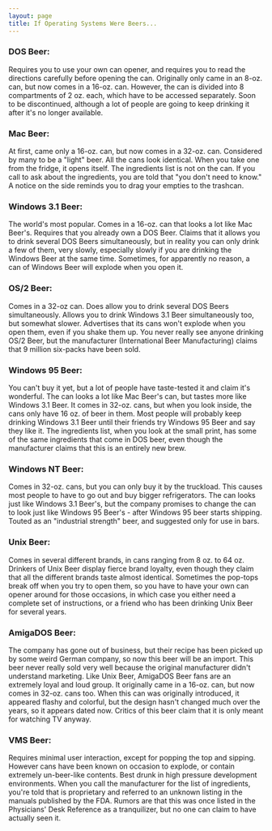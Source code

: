 ```yaml
---
layout: page
title: If Operating Systems Were Beers...
---
```

 
### DOS Beer:
 
Requires you to use your own can opener, and requires you to read the directions 
carefully before opening the can. Originally only came in an 8-oz. can, but 
now comes in a 16-oz. can. However, the can is divided into 8 compartments of 
2 oz. each, which have to be accessed separately. Soon to be discontinued, although 
a lot of people are going to keep drinking it after it's no longer available.

### Mac Beer:
 
At first, came only a 16-oz. can, but now comes in a 32-oz. can. Considered 
by many to be a "light" beer. All the cans look identical. When you 
take one from the fridge, it opens itself. The ingredients list is not on the 
can. If you call to ask about the ingredients, you are told that "you don't 
need to know." A notice on the side reminds you to drag your empties to 
the trashcan.

### Windows 3.1 Beer:
 
The world's most popular. Comes in a 16-oz. can that looks a lot like Mac 
Beer's. Requires that you already own a DOS Beer. Claims that it allows you 
to drink several DOS Beers simultaneously, but in reality you can only drink 
a few of them, very slowly, especially slowly if you are drinking the Windows 
Beer at the same time. Sometimes, for apparently no reason, a can of Windows 
Beer will explode when you open it.

### OS/2 Beer:
 
Comes in a 32-oz can. Does allow you to drink several DOS Beers simultaneously. 
Allows you to drink Windows 3.1 Beer simultaneously too, but somewhat slower. 
Advertises that its cans won't explode when you open them, even if you shake 
them up. You never really see anyone drinking OS/2 Beer, but the manufacturer 
(International Beer Manufacturing) claims that 9 million six-packs have been 
sold.

### Windows 95 Beer:
 
You can't buy it yet, but a lot of people have taste-tested it and claim it's 
wonderful. The can looks a lot like Mac Beer's can, but tastes more like Windows 
3.1 Beer. It comes in 32-oz. cans, but when you look inside, the cans only have 
16 oz. of beer in them. Most people will probably keep drinking Windows 3.1 
Beer until their friends try Windows 95 Beer and say they like it. The ingredients 
list, when you look at the small print, has some of the same ingredients that 
come in DOS beer, even though the manufacturer claims that this is an entirely 
new brew.

### Windows NT Beer:
 
Comes in 32-oz. cans, but you can only buy it by the truckload. This causes 
most people to have to go out and buy bigger refrigerators. The can looks just 
like Windows 3.1 Beer's, but the company promises to change the can to look 
just like Windows 95 Beer's - after Windows 95 beer starts shipping. Touted 
as an "industrial strength" beer, and suggested only for use in bars.

### Unix Beer:
 
Comes in several different brands, in cans ranging from 8 oz. to 64 oz. Drinkers 
of Unix Beer display fierce brand loyalty, even though they claim that all the 
different brands taste almost identical. Sometimes the pop-tops break off when 
you try to open them, so you have to have your own can opener around for those 
occasions, in which case you either need a complete set of instructions, or 
a friend who has been drinking Unix Beer for several years.

### AmigaDOS Beer:
 
The company has gone out of business, but their recipe has been picked up 
by some weird German company, so now this beer will be an import. This beer 
never really sold very well because the original manufacturer didn't understand 
marketing. Like Unix Beer, AmigaDOS Beer fans are an extremely loyal and loud 
group. It originally came in a 16-oz. can, but now comes in 32-oz. cans too. 
When this can was originally introduced, it appeared flashy and colorful, but 
the design hasn't changed much over the years, so it appears dated now. Critics 
of this beer claim that it is only meant for watching TV anyway.

### VMS Beer:
 
Requires minimal user interaction, except for popping the top and sipping. 
However cans have been known on occasion to explode, or contain extremely un-beer-like 
contents. Best drunk in high pressure development environments. When you call 
the manufacturer for the list of ingredients, you're told that is proprietary 
and referred to an unknown listing in the manuals published by the FDA. Rumors 
are that this was once listed in the Physicians' Desk Reference as a tranquilizer, 
but no one can claim to have actually seen it.
